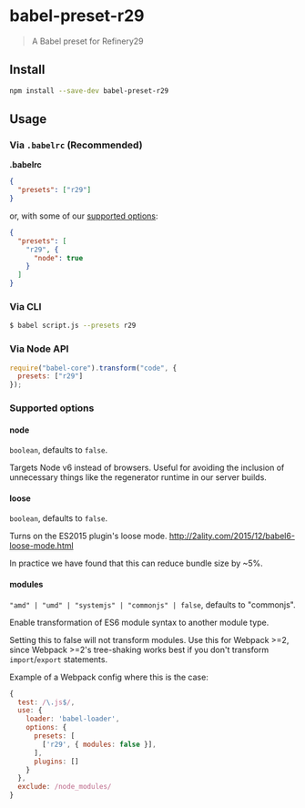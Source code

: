 # babel-preset-r29

> A Babel preset for Refinery29

## Install

```sh
npm install --save-dev babel-preset-r29
```

## Usage

### Via `.babelrc` (Recommended)

**.babelrc**

```json
{
  "presets": ["r29"]
}
```

or, with some of our [supported options](#supported-options):

```json
{
  "presets": [
    "r29", {
      "node": true
    }
  ]
}
```

### Via CLI

```sh
$ babel script.js --presets r29
```

### Via Node API

```javascript
require("babel-core").transform("code", {
  presets: ["r29"]
});
```

### Supported options
#### node
`boolean`, defaults to `false`.

Targets Node v6 instead of browsers. Useful for avoiding the inclusion of
unnecessary things like the regenerator runtime in our server builds.

#### loose
`boolean`, defaults to `false`.

Turns on the ES2015 plugin's loose mode.
http://2ality.com/2015/12/babel6-loose-mode.html

In practice we have found that this can reduce bundle size by ~5%.

#### modules
`"amd" | "umd" | "systemjs" | "commonjs" | false`, defaults to "commonjs".

Enable transformation of ES6 module syntax to another module type.

Setting this to false will not transform modules. Use this for Webpack >=2,
since Webpack >=2's tree-shaking works best if you don't transform `import`/`export`
statements.

Example of a Webpack config where this is the case:
```js
{
  test: /\.js$/,
  use: {
    loader: 'babel-loader',
    options: {
      presets: [
        ['r29', { modules: false }],
      ],
      plugins: []
    }
  },
  exclude: /node_modules/
}
```
